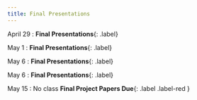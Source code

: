```yaml
---
title: Final Presentations 
---
```


April 29
: **Final Presentations**{: .label} 

May 1
: **Final Presentations**{: .label} 

May 6
: **Final Presentations**{: .label} 

May 6
: **Final Presentations**{: .label} 

May 15
: No class **Final Project Papers Due**{: .label .label-red }

